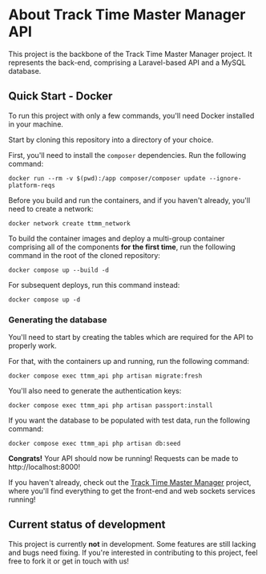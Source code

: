 # About Track Time Master Manager API

This project is the backbone of the Track Time Master Manager project. It represents the back-end, comprising a Laravel-based API and a MySQL database.

## Quick Start - Docker

To run this project with only a few commands, you'll need Docker installed in your machine.

Start by cloning this repository into a directory of your choice.

First, you'll need to install the `composer` dependencies. Run the following command:

```
docker run --rm -v $(pwd):/app composer/composer update --ignore-platform-reqs
```
Before you build and run the containers, and if you haven't already, you'll need to create a network:

```
docker network create ttmm_network
```

To build the container images and deploy a multi-group container comprising all of the components **for the first time**, run the following command in the root of the cloned repository:

```
docker compose up --build -d
```

For subsequent deploys, run this command instead:

```
docker compose up -d
```

### Generating the database

You'll need to start by creating the tables which are required for the API to properly work.

For that, with the containers up and running, run the following command:

```
docker compose exec ttmm_api php artisan migrate:fresh
```

You'll also need to generate the authentication keys:

```
docker compose exec ttmm_api php artisan passport:install
```

If you want the database to be populated with test data, run the following command:

```
docker compose exec ttmm_api php artisan db:seed
```

**Congrats!** Your API should now be running! Requests can be made to http://localhost:8000!

If you haven't already, check out the [Track Time Master Manager](https://github.com/AlSilDev/TrackTimeMasterManager) project, where you'll find everything to get the front-end and web sockets services running!

## Current status of development
This project is currently **not** in development. Some features are still lacking and bugs need fixing. If you're interested in contributing to this project, feel free to fork it or get in touch with us!
